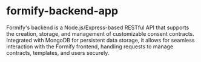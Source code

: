 # formify-backend-app
Formify's backend is a Node.js/Express-based RESTful API that supports the creation, storage, and management of customizable consent contracts. Integrated with MongoDB for persistent data storage, it allows for seamless interaction with the Formify frontend, handling requests to manage contracts, templates, and users securely.
